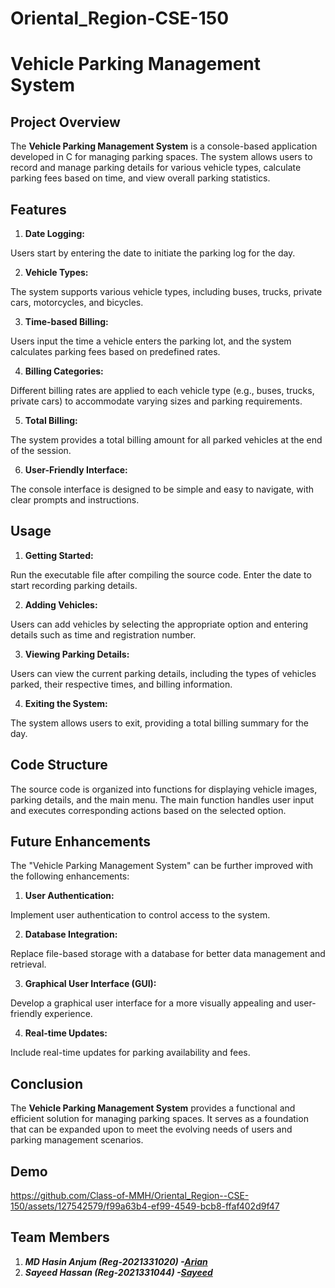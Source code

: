 # Oriental_Region-CSE-150


# Vehicle Parking Management System




## Project Overview

The **Vehicle Parking Management System** is a console-based application developed in C for managing parking spaces. The system allows users to record and manage parking details for various vehicle types, calculate parking fees based on time, and view overall parking statistics.


## Features

1. **Date Logging:**

Users start by entering the date to initiate the parking log for the day.

2. **Vehicle Types:**

The system supports various vehicle types, including buses, trucks, private cars, motorcycles, and bicycles.

3. **Time-based Billing:**

Users input the time a vehicle enters the parking lot, and the system calculates parking fees based on predefined rates.

4. **Billing Categories:**

Different billing rates are applied to each vehicle type (e.g., buses, trucks, private cars) to accommodate varying sizes and parking requirements.

5. **Total Billing:**

The system provides a total billing amount for all parked vehicles at the end of the session.

6. **User-Friendly Interface:**

The console interface is designed to be simple and easy to navigate, with clear prompts and instructions.
## Usage

1. **Getting Started:**

Run the executable file after compiling the source code.
Enter the date to start recording parking details.

2. **Adding Vehicles:**

Users can add vehicles by selecting the appropriate option and entering details such as time and registration number.

3. **Viewing Parking Details:**

Users can view the current parking details, including the types of vehicles parked, their respective times, and billing information.

4. **Exiting the System:**

The system allows users to exit, providing a total billing summary for the day.
## Code Structure

The source code is organized into functions for displaying vehicle images, parking details, and the main menu. The main function handles user input and executes corresponding actions based on the selected option.
## Future Enhancements

The "Vehicle Parking Management System" can be further improved with the following enhancements:

1. **User Authentication:**

Implement user authentication to control access to the system.

2. **Database Integration:**

Replace file-based storage with a database for better data management and retrieval.

3. **Graphical User Interface (GUI):**

Develop a graphical user interface for a more visually appealing and user-friendly experience.

4. **Real-time Updates:**

Include real-time updates for parking availability and fees.
## Conclusion

The **Vehicle Parking Management System** provides a functional and efficient solution for managing parking spaces. It serves as a foundation that can be expanded upon to meet the evolving needs of users and parking management scenarios.

## Demo
https://github.com/Class-of-MMH/Oriental_Region--CSE-150/assets/127542579/f99a63b4-ef99-4549-bcb8-ffaf402d9f47

## Team Members

1. **_MD Hasin Anjum (Reg-2021331020) -[Arian](https://github.com/pillowarian)_**
2. **_Sayeed Hassan  (Reg-2021331044) -[Sayeed](https://github.com/Sayeed-1207)_**

